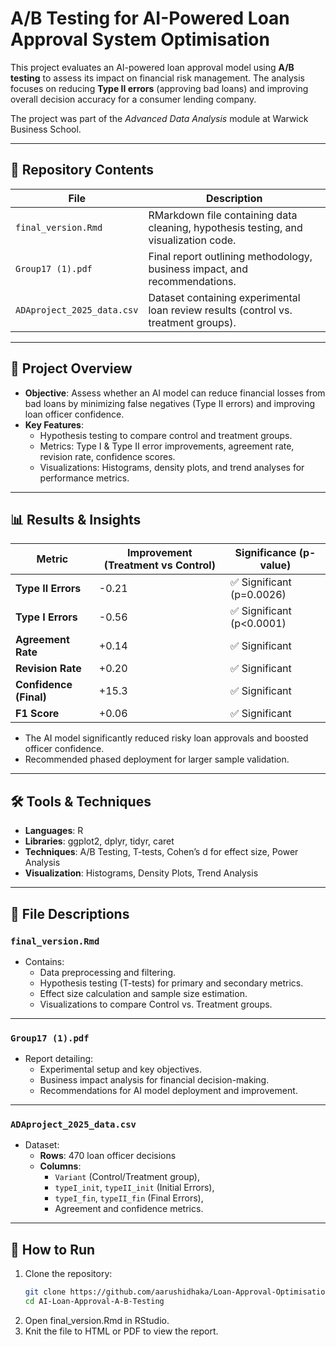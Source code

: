 # A/B Testing for AI-Powered Loan Approval System Optimisation

This project evaluates an AI-powered loan approval model using **A/B testing** to assess its impact on financial risk management. The analysis focuses on reducing **Type II errors** (approving bad loans) and improving overall decision accuracy for a consumer lending company.  

The project was part of the *Advanced Data Analysis* module at Warwick Business School.

---

## 📂 Repository Contents

| File                         | Description                                                                                      |
|-------------------------------|--------------------------------------------------------------------------------------------------|
| `final_version.Rmd`          | RMarkdown file containing data cleaning, hypothesis testing, and visualization code.            |
| `Group17 (1).pdf`            | Final report outlining methodology, business impact, and recommendations.                       |
| `ADAproject_2025_data.csv`   | Dataset containing experimental loan review results (control vs. treatment groups).             |

---

## 📝 Project Overview

- **Objective**: Assess whether an AI model can reduce financial losses from bad loans by minimizing false negatives (Type II errors) and improving loan officer confidence.  
- **Key Features**:
  - Hypothesis testing to compare control and treatment groups.  
  - Metrics: Type I & Type II error improvements, agreement rate, revision rate, confidence scores.  
  - Visualizations: Histograms, density plots, and trend analyses for performance metrics.  

---

## 📊 Results & Insights

| Metric                   | Improvement (Treatment vs Control) | Significance (p-value) |
|---------------------------|-------------------------------------|-------------------------|
| **Type II Errors**        | -0.21                              | ✅ Significant (p=0.0026)|
| **Type I Errors**         | -0.56                              | ✅ Significant (p<0.0001)|
| **Agreement Rate**        | +0.14                              | ✅ Significant          |
| **Revision Rate**         | +0.20                              | ✅ Significant          |
| **Confidence (Final)**    | +15.3                              | ✅ Significant          |
| **F1 Score**              | +0.06                              | ✅ Significant          |

- The AI model significantly reduced risky loan approvals and boosted officer confidence.  
- Recommended phased deployment for larger sample validation.  

---

## 🛠️ Tools & Techniques
- **Languages**: R  
- **Libraries**: ggplot2, dplyr, tidyr, caret  
- **Techniques**: A/B Testing, T-tests, Cohen’s d for effect size, Power Analysis  
- **Visualization**: Histograms, Density Plots, Trend Analysis  

---

## 📁 File Descriptions

### `final_version.Rmd`
- Contains:
  - Data preprocessing and filtering.  
  - Hypothesis testing (T-tests) for primary and secondary metrics.  
  - Effect size calculation and sample size estimation.  
  - Visualizations to compare Control vs. Treatment groups.  

---

### `Group17 (1).pdf`
- Report detailing:
  - Experimental setup and key objectives.  
  - Business impact analysis for financial decision-making.  
  - Recommendations for AI model deployment and improvement.  

---

### `ADAproject_2025_data.csv`
- Dataset:
  - **Rows**: 470 loan officer decisions  
  - **Columns**:  
    - `Variant` (Control/Treatment group),  
    - `typeI_init`, `typeII_init` (Initial Errors),  
    - `typeI_fin`, `typeII_fin` (Final Errors),  
    - Agreement and confidence metrics.  

---

## 🚀 How to Run
1. Clone the repository:
   ```bash
   git clone https://github.com/aarushidhaka/Loan-Approval-Optimisation-A-B-Testing-.git
   cd AI-Loan-Approval-A-B-Testing
2. Open final_version.Rmd in RStudio.
3. Knit the file to HTML or PDF to view the report.
